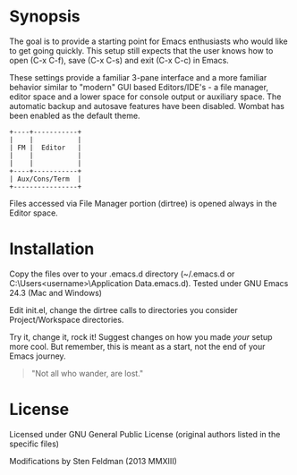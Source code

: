 # Synopsis #

The goal is to provide a starting point for Emacs enthusiasts who would like to get going quickly. This setup still expects that the user knows how to open (C-x C-f), save (C-x C-s) and exit (C-x C-c) in Emacs.

These settings provide a familiar 3-pane interface and a more familiar behavior similar to "modern" GUI based Editors/IDE's - a file manager, editor space and a lower space for console output or auxiliary space. The automatic backup and autosave features have been disabled. Wombat has been enabled as the default theme.

  	+----+-----------+
	|    |           |
  	| FM |  Editor   |
  	|    |           |
	|    |           |
  	+----+-----------+
  	| Aux/Cons/Term  |
  	+----------------+

Files accessed via File Manager portion (dirtree) is opened always in the Editor space.

# Installation

Copy the files over to your .emacs.d directory (~/.emacs.d or C:\Users\<username>\Application Data\.emacs.d). Tested under GNU Emacs 24.3 (Mac and Windows)

Edit init.el, change the dirtree calls to directories you consider Project/Workspace directories.

Try it, change it, rock it! Suggest changes on how you made *your* setup more cool. But remember, this is meant as a start, not the end of your Emacs journey.

> "Not all who wander, are lost."

# License #

Licensed under GNU General Public License (original authors listed in the specific files)

Modifications by Sten Feldman (2013 MMXIII)